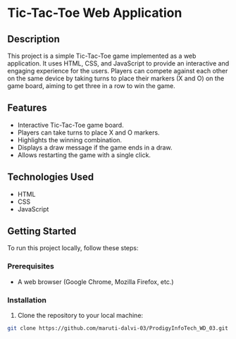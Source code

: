 # Tic-Tac-Toe Web Application

## Description

This project is a simple Tic-Tac-Toe game implemented as a web application. It uses HTML, CSS, and JavaScript to provide an interactive and engaging experience for the users. Players can compete against each other on the same device by taking turns to place their markers (X and O) on the game board, aiming to get three in a row to win the game.

## Features

- Interactive Tic-Tac-Toe game board.
- Players can take turns to place X and O markers.
- Highlights the winning combination.
- Displays a draw message if the game ends in a draw.
- Allows restarting the game with a single click.

## Technologies Used

- HTML
- CSS
- JavaScript

## Getting Started

To run this project locally, follow these steps:

### Prerequisites

- A web browser (Google Chrome, Mozilla Firefox, etc.)

### Installation

1. Clone the repository to your local machine:

```bash
git clone https://github.com/maruti-dalvi-03/ProdigyInfoTech_WD_03.git
